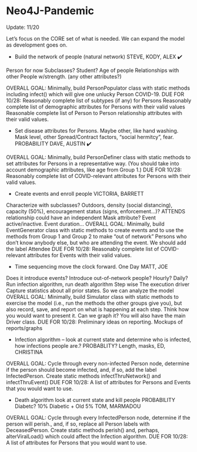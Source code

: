 # Neo4J-Pandemic

Update: 11/20

Let’s focus on the CORE set of what is needed.  We can expand the model as development goes on.

- Build the network of people (natural network) STEVE, KODY, ALEX :heavy_check_mark:

Person for now
Subclasses? Student?
Age of people
Relationships with other People w/strength. (any other attributes?)

OVERALL GOAL:
Minimally, build PersonPopulator class with static methods including infect() which will give one unlucky Person COVID-19.
DUE FOR 10/28:
Reasonably complete list of subtypes (if any) for Persons
Reasonably complete list of demographic attributes for Persons with their valid values
Reasonable complete list of Person to Person relationship attributes with their valid values.


- Set disease attributes for Persons. Maybe other, like hand washing. Mask level, other Spread/Contract factors, “social hermitcy”, fear. PROBABILITY    DAVE, AUSTIN :heavy_check_mark:

OVERALL GOAL:
Minimally, build PersonDefiner class with static methods to set attributes for Persons in a representative way. (You should take into account demographic attributes, like age from Group 1.)
DUE FOR 10/28:
Reasonably complete list of COVID-relevant attributes for Persons with their valid values.


- Create events and enroll people VICTORIA, BARRETT

Characterize with subclasses? Outdoors, density (social distancing), capacity (50%), encouragement status (signs, enforcement…)?
ATTENDS relationship could have an independent Mask attribute?
Event active/inactive. Event duration…
OVERALL GOAL:
Minimally, build EventGenerator class with static methods to create events and to use the methods from Group 1 and Group 2 to make “out of network” Persons who don’t know anybody else, but who are attending the event. We should add the label Attendee
DUE FOR 10/28:
Reasonably complete list of COVID-relevant attributes for Events with their valid values.


- Time sequencing move the clock forward.  One Day  MATT, JOE

Does it introduce events? Introduce out-of-network people?
Hourly? Daily?
Run infection algorithm, run death algorithm
Step wise
The execution driver
Capture statistics about all prior states. So we can analyze the model
OVERALL GOAL:
Minimally, build Simulator class with static methods to exercise the model (i.e., run the methods the other groups give you), but also record, save, and report on what is happening at each step. Think how you would want to present it.  Can we graph it?
You will also have the main Driver class.
DUE FOR 10/28:
Preliminary ideas on reporting. Mockups of reports/graphs


- Infection algorithm – look at current state and determine who is infected, how infections people are.?  PROBABLITY?  Length, masks,   ED, CHRISTINA

OVERALL GOAL:
Cycle through every non-infected Person node, determine if the person should become infected, and, if so, add the label InfectedPerson. Create static methods infectThruNetwork() and infectThruEvent()
DUE FOR 10/28:
A list of attributes for Persons and Events that you would want to use.
 

- Death algorithm look at current state and kill people  PROBABILITY  Diabetc? 10%   Diabetic + Old  5%  TOM, MARMADOU

OVERALL GOAL:
Cycle through every InfectedPerson node, determine if the person will perish., and, if so, replace all Person labels with DeceasedPerson. Create static methods perish() and, perhaps, alterViralLoad() which could affect the Infection algorithm.
DUE FOR 10/28:
A list of attributes for Persons that you would want to use.
